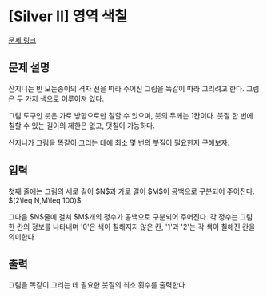 # [Silver II] 영역 색칠

[문제 링크](https://www.acmicpc.net/problem/28015) 

## 문제 설명

<p>산지니는 빈 모눈종이의 격자 선을 따라 주어진 그림을 똑같이 따라 그리려고 한다. 그림은 두 가지 색으로 이루어져 있다.</p>

<p>그림 도구인 붓은 가로 방향으로만 칠할 수 있으며, 붓의 두께는 1칸이다. 붓질 한 번에 칠할 수 있는 길이의 제한은 없고, 덧칠이 가능하다.</p>

<p>산지니가 그림을 똑같이 그리는 데에 최소 몇 번의 붓질이 필요한지 구해보자.</p>

## 입력 

 <p>첫째 줄에는 그림의 세로 길이 $N$과 가로 길이 $M$이 공백으로 구분되어 주어진다. $(2\leq N,M\leq 100)$</p>

<p>그다음 $N$줄에 걸쳐 $M$개의 정수가 공백으로 구분되어 주어진다. 각 정수는 그림 한 칸의 정보를 나타내며 '0'은 색이 칠해지지 않은 칸, '1'과 '2'는 각 색이 칠해진 칸을 의미한다.</p>

## 출력 

 <p>그림을 똑같이 그리는 데 필요한 붓질의 최소 횟수를 출력한다.</p>

